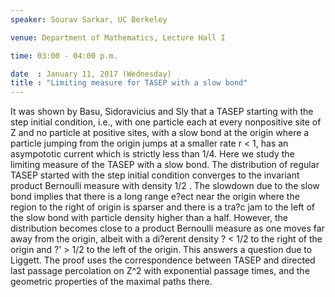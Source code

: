 ```yaml
---
speaker: Sourav Sarkar, UC Berkeley

venue: Department of Mathematics, Lecture Hall I

time: 03:00 - 04:00 p.m.

date  : January 11, 2017 (Wednesday)
title : "Limiting measure for TASEP with a slow bond"
---
```

It was shown by Basu, Sidoravicius and Sly that a TASEP starting
with the step initial condition, i.e., with one particle each at every
nonpositive site of Z and no particle at positive sites, with a slow
bond at the origin where a particle jumping from the origin jumps at
a smaller rate r < 1, has an asympototic current which is strictly less
than 1/4. Here we study the limiting measure of the TASEP with a
slow bond. The distribution of regular TASEP started with the step
initial condition converges to the invariant product Bernoulli measure
with density 1/2 . The slowdown due to the slow bond implies that there
is a long range e?ect near the origin where the region to the right of
origin is sparser and there is a tra?c jam to the left of the slow bond
with particle density higher than a half. However, the distribution
becomes close to a product Bernoulli measure as one moves far away
from the origin, albeit with a di?erent density ? < 1/2 to the right of
the origin and ?' > 1/2 to the left of the origin. This answers a question
due to Liggett. The proof uses the correspondence between TASEP
and directed last passage percolation on Z^2 with exponential passage
times, and the geometric properties of the maximal paths there.
